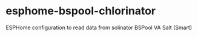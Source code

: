 # esphome-bspool-chlorinator
ESPHome configuration to read data from solinator BSPool VA Salt (Smart)
